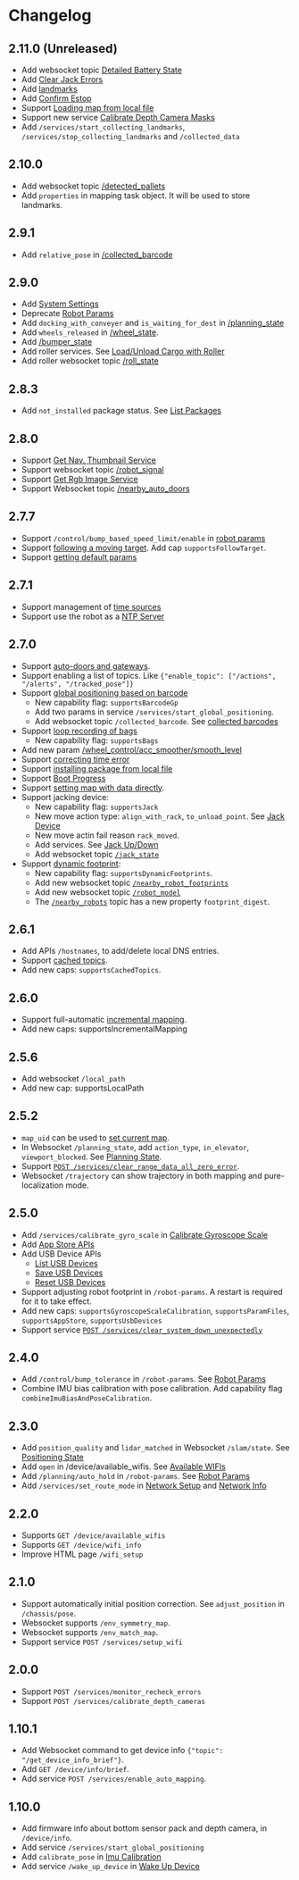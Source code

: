 # Changelog

## 2.11.0 (Unreleased)

- Add websocket topic [Detailed Battery State](../reference/websocket.md#detailed-battery-state)
- Add [Clear Jack Errors](../reference/services.md#clear-jack-errors)
- Add [landmarks](../reference/landmarks.md)
- Add [Confirm Estop](../reference/services.md#confirm-emergency-stop)
- Support [Loading map from local file](../reference/current_map_and_pose.md#set-current-map-by-loading-local-files)
- Support new service [Calibrate Depth Camera Masks](../reference/services.md#calibrate-depth-camera-masks)
- Add `/services/start_collecting_landmarks`, `/services/stop_collecting_landmarks` and `/collected_data`

## 2.10.0

- Add websocket topic [/detected_pallets](../reference/websocket.md#detected-pallets)
- Add `properties` in mapping task object. It will be used to store landmarks.

## 2.9.1

- Add `relative_pose` in [/collected_barcode](../reference/websocket.md#collected-barcode)

## 2.9.0

- Add [System Settings](../reference/system_settings.md)
- Deprecate [Robot Params](../reference/robot_params.md)
- Add `docking_with_conveyer` and `is_waiting_for_dest` in [/planning_state](../reference/websocket.md#planning-state)
- Add `wheels_released` in [/wheel_state](../reference/websocket.md#wheel-state).
- Add [/bumper_state](../reference/websocket.md#bumper-state)
- Add roller services. See [Load/Unload Cargo with Roller](../reference/services.md#loadunload-cargo-with-roller)
- Add roller websocket topic [/roll_state](../reference/websocket.md#roller-state)


## 2.8.3

- Add `not_installed` package status. See [List Packages](../reference/app_store.md#list-packages)

## 2.8.0

- Support [Get Nav. Thumbnail Service](../reference/services.md#get-nav-thumbnail)
- Support websocket topic [/robot_signal](../reference/websocket.md#robot-signal)
- Support [Get Rgb Image Service](../reference/services.md#get-rgb-image)
- Support Websocket topic [/nearby_auto_doors](../reference/websocket.md#nearby-auto-doors)

## 2.7.7

- Support `/control/bump_based_speed_limit/enable` in [robot params](../reference/robot_params.md)
- Support [following a moving target](../reference/moves.md#follow-target). Add cap `supportsFollowTarget`.
- Support [getting default params](../reference/robot_params.md#get-default-params)

## 2.7.1

- Support management of [time sources](../reference/device.md#time-sources)
- Support use the robot as a [NTP Server](../reference/device.md#ntp-server)

## 2.7.0

- Support [auto-doors and gateways](../reference/iot_devices.md#auto-door-and-gateway).
- Support enabling a list of topics. Like `{"enable_topic": ["/actions", "/alerts", "/tracked_pose"]}`
- Support [global positioning based on barcode](../reference/services.md#barcode)
  - New capability flag: `supportsBarcodeGp`
  - Add two params in service `/services/start_global_positioning`.
  - Add websocket topic `/collected_barcode`. See [collected barcodes](../reference/websocket.md#collected-barcode)
- Support [loop recording of bags](../reference/bags.md)
  - New capability flag: `supportsBags`
- Add new param [/wheel_control/acc_smoother/smooth_level](../reference/robot_params.md)
- Support [correcting time error](../reference/services.md#step-time)
- Support [installing package from local file](../reference/app_store.md#install-package-from-local-file)
- Support [Boot Progress](../reference/device.md#boot-progress)
- Support [setting map with data directly](../reference/current_map_and_pose.md#set-current-map).
- Support jacking device:
  - New capability flag: `supportsJack`
  - New move action type: `align_with_rack`, `to_unload_point`. See [Jack Device](../reference/moves.md#jack-device)
  - New move actin fail reason `rack_moved`.
  - Add services. See [Jack Up/Down](../reference/services.md#jack-device-updown)
  - Add websocket topic [`/jack_state`](../reference/websocket.md#jack-state)
- Support [dynamic footprint](../reference/robot_params.md#robot-footprint):
  - New capability flag: `supportsDynamicFootprints`.
  - Add new websocket topic [`/nearby_robot_footprints`](../reference/websocket.md#nearby-robot-footprints)
  - Add new websocket topic [`/robot_model`](../reference/websocket.md#robot-model)
  - The [`/nearby_robots`](../reference/websocket.md#nearby-robots) topic has a new property `footprint_digest`.

## 2.6.1

- Add APIs `/hostnames`, to add/delete local DNS entries.
- Support [cached topics](../reference/websocket.md#cached-topics).
- Add new caps: `supportsCachedTopics`.

## 2.6.0

- Support full-automatic [incremental mapping](../reference/websocket.md#incremental-map).
- Add new caps: supportsIncrementalMapping

## 2.5.6

- Add websocket `/local_path`
- Add new cap: supportsLocalPath

## 2.5.2

- `map_uid` can be used to [set current map](../reference/current_map_and_pose.md#set-current-map).
- In Websocket `/planning_state`, add `action_type`, `in_elevator`, `viewport_blocked`. See [Planning State](../reference/websocket.md#planning-state).
- Support [`POST /services/clear_range_data_all_zero_error`](../reference/services.md#clear-range-data-all-zero-error).
- Websocket `/trajectory` can show trajectory in both mapping and pure-localization mode.

## 2.5.0

- Add `/services/calibrate_gyro_scale` in [Calibrate Gyroscope Scale](../reference/services.md#calibrate-gyroscope-scale)
- Add [App Store APIs](../reference/app_store.md)
- Add USB Device APIs
  - [List USB Devices](../reference/device.md#list-usb-devices)
  - [Save USB Devices](../reference/device.md#saved-usb-devices)
  - [Reset USB Devices](../reference/services.md#reset-usb-devices)
- Support adjusting robot footprint in `/robot-params`. A restart is required for it to take effect.
- Add new caps: `supportsGyroscopeScaleCalibration`, `supportsParamFiles`, `supportsAppStore`, `supportsUsbDevices`
- Support service [`POST /services/clear_system_down_unexpectedly`](../reference/services.md#clear-alert-system-down-unexpectedly)

## 2.4.0

- Add `/control/bump_tolerance` in `/robot-params`. See [Robot Params](../reference/robot_params.md)
- Combine IMU bias calibration with pose calibration. Add capability flag `combineImuBiasAndPoseCalibration`.

## 2.3.0

- Add `position_quality` and `lidar_matched` in Websocket `/slam/state`. See [Positioning State](../reference/websocket.md#positioning-state)
- Add `open` in /device/available_wifis. See [Available WIFIs](../reference/device.md#wifi-list)
- Add `/planning/auto_hold` in `/robot-params`. See [Robot Params](../reference/robot_params.md)
- Add `/services/set_route_mode` in [Network Setup](../reference/services.md#set-route-mode) and [Network Info](../reference/device.md#network-information)

## 2.2.0

- Supports `GET /device/available_wifis`
- Supports `GET /device/wifi_info`
- Improve HTML page `/wifi_setup`

## 2.1.0

- Support automatically initial position correction. See `adjust_position` in `/chassis/pose`.
- Websocket supports `/env_symmetry_map`.
- Websocket supports `/env_match_map`.
- Support service `POST /services/setup_wifi`

## 2.0.0

- Support `POST /services/monitor_recheck_errors`
- Support `POST /services/calibrate_depth_cameras`

## 1.10.1

- Add Websocket command to get device info `{"topic": "/get_device_info_brief"}`.
- Add `GET /device/info/brief`.
- Add service `POST /services/enable_auto_mapping`.

## 1.10.0

- Add firmware info about bottom sensor pack and depth camera, in `/device/info`.
- Add service `/services/start_global_positioning`
- Add `calibrate_pose` in [Imu Calibration](../reference/services.md#recalibrate-imu)
- Add service `/wake_up_device` in [Wake Up Device](../reference/services.md#wake-up-device)
